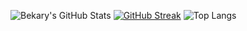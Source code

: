 ![Bekary's GitHub Stats](https://github-readme-stats.vercel.app/api?username=b2k4rys&show_icons=true&theme=radical&count_private=true)
[![GitHub Streak](https://streak-stats.demolab.com?user=your-b2k4rys&theme=dark)](https://git.io/streak-stats)
![Top Langs](https://github-readme-stats.vercel.app/api/top-langs/?username=b2k4rys&layout=compact&theme=radical)
